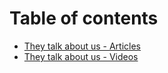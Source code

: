 # Table of contents

* [They talk about us - Articles](they-talk-about-us-articles.md)
* [They talk about us - Videos](they-talk-about-us-videos.md)

